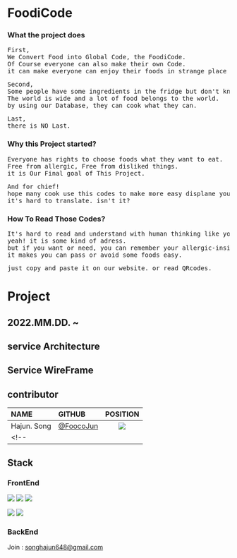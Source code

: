 # FoodiCode

### What the project does
<pre>
First,
We Convert Food into Global Code, the FoodiCode.
Of Course everyone can also make their own Code.
it can make everyone can enjoy their foods in strange place (with unreadable menu)
</pre>

<pre>
Second,
Some people have some ingredients in the fridge but don't know what to cook.
The world is wide and a lot of food belongs to the world.
by using our Database, they can cook what they can.
</pre>

<pre>
Last,
there is NO Last.
</pre>


### Why this Project started?
<pre>
Everyone has rights to choose foods what they want to eat.
Free from allergic, Free from disliked things.
it is Our Final goal of This Project.
</pre>

<pre>
And for chief!
hope many cook use this codes to make more easy displane your food to world.
it's hard to translate. isn't it?
</pre>

### How To Read Those Codes?
<pre>
It's hard to read and understand with human thinking like youtube link address.
yeah! it is some kind of adress.
but if you want or need, you can remember your allergic-insides or disliked foods codes.
it makes you can pass or avoid some foods easy.
</pre>

<pre>
just copy and paste it on our website. or read QRcodes.
</pre>


# Project
## 2022.MM.DD. ~

## service Architecture

## Service WireFrame

## contributor
| NAME  | GITHUB | POSITION |
|:----------|:----------|:----------:|
| Hajun. Song | [@FoocoJun](https://github.com/FoocoJun) |![](https://img.shields.io/badge/-FE-blue)|
<!-- |        |                                         |![](https://img.shields.io/badge/-%EB%94%94%EC%9E%90%EC%9D%B4%EB%84%88-green)|            | -->

<!-- |        |                                          |![](https://img.shields.io/badge/-BE-red)| -->



## Stack

### FrontEnd
![](https://img.shields.io/badge/Visual%20Studio%20Code-007ACC.svg?&style=for-the-badge&logo=Visual%20Studio%20Code&logoColor=white)
![](https://img.shields.io/badge/React-61DAFB.svg?&style=for-the-badge&logo=React&logoColor=white)
![](https://img.shields.io/badge/Redux-764ABC.svg?&style=for-the-badge&logo=Redux&logoColor=white)

![](https://img.shields.io/badge/styledcomponents-DB7093.svg?&style=for-the-badge&logo=styled-components&logoColor=white)
![](https://img.shields.io/badge/Burger%20King-D62300.svg?&style=for-the-badge&logo=Burger%20King&logoColor=white)

### BackEnd

Join : songhajun648@gmail.com





<!--

**Here are some ideas to get you started:**

🙋‍♀️ A short introduction - what is your organization all about?
🌈 Contribution guidelines - how can the community get involved?
👩‍💻 Useful resources - where can the community find your docs? Is there anything else the community should know?
🍿 Fun facts - what does your team eat for breakfast?
🧙 Remember, you can do mighty things with the power of [Markdown](https://docs.github.com/github/writing-on-github/getting-started-with-writing-and-formatting-on-github/basic-writing-and-formatting-syntax)
-->


<!--

**Here are some ideas to get you started:**

🙋‍♀️ A short introduction - what is your organization all about?
🌈 Contribution guidelines - how can the community get involved?
👩‍💻 Useful resources - where can the community find your docs? Is there anything else the community should know?
🍿 Fun facts - what does your team eat for breakfast?
🧙 Remember, you can do mighty things with the power of [Markdown](https://docs.github.com/github/writing-on-github/getting-started-with-writing-and-formatting-on-github/basic-writing-and-formatting-syntax)
-->
